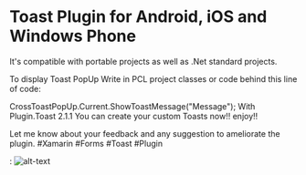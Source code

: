 # Toast Plugin for Android, iOS  and Windows Phone
It's compatible with portable projects as well as .Net standard projects.

To display Toast PopUp Write in PCL project classes or code behind  this line of code: 

CrossToastPopUp.Current.ShowToastMessage("Message");
With Plugin.Toast 2.1.1  You can create your custom Toasts  now!! enjoy!!

Let me know about your feedback and any suggestion to ameliorate the plugin.
#Xamarin #Forms #Toast #Plugin


: ![alt-text](https://github.com/ishrakland/Toast/blob/master/IMG/Toast2.1.1.gif)
